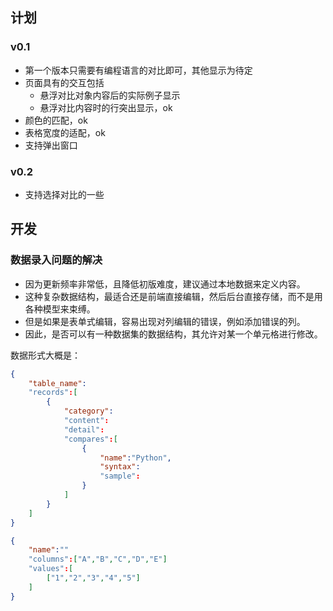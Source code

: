 ## 计划

### v0.1

- 第一个版本只需要有编程语言的对比即可，其他显示为待定
- 页面具有的交互包括
  - 悬浮对比对象内容后的实际例子显示
  - 悬浮对比内容时的行突出显示，ok
- 颜色的匹配，ok
- 表格宽度的适配，ok
- 支持弹出窗口

### v0.2

- 支持选择对比的一些

## 开发

### 数据录入问题的解决

- 因为更新频率非常低，且降低初版难度，建议通过本地数据来定义内容。
- 这种复杂数据结构，最适合还是前端直接编辑，然后后台直接存储，而不是用各种模型来束缚。
- 但是如果是表单式编辑，容易出现对列编辑的错误，例如添加错误的列。
- 因此，是否可以有一种数据集的数据结构，其允许对某一个单元格进行修改。

数据形式大概是：
```json
{
    "table_name":
    "records":[
        {
            "category":
            "content":
            "detail":
            "compares":[
                {
                    "name":"Python",
                    "syntax":
                    "sample":
                }
            ]
        }
    ]
}
```

```json
{
    "name":""
    "columns":["A","B","C","D","E"]
    "values":[
        ["1","2","3","4","5"]
    ]
}
```